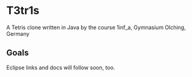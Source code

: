 # T3tr1s
A Tetris clone written in Java by the course 1inf_a, Gymnasium Olching, Germany

## Goals
Eclipse links and docs will follow soon, too.

